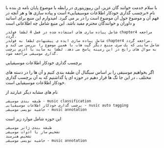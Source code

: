 با سلام خدمت خوانند گان عزیز، این ریپوزیتوری در رابطه با موضوع پایان نامه ی بنده با نام «برچسب گذاری خودکار اطلاعات موسیقیایی» است و پیاده سازی ها و هر آنچه در فهم آن و موضوع حول آن موضوع است را در بر می گیرد. امیدوارم این منبع برای اساتید و داوران و خوانندگان محترم مفید باشد.
این منبع شامل چه اطلاعاتی است

    شامل پیاده سازی های استفاده شده در فصل 4 لطفا فولدر chapter4 مراجعه گردد.
    شامل پیاده سازی ایده ی پیشنهادی لطفا به فولدر chapter4 مراجعه گردد.
    شامل سایتی که یک سری منبع دیگر گیت هاب با همین موضوع را بررسی می کند و به سوال های رایج در این زمینه پاسخ می دهد. لطفا به سایت با آدرس برچسب گذاری موسیقی مراجعه شود.

برچسب گذاری خودکار اطلاعات موسیقیایی

اگر بخواهیم موسیقی را بر اساس سیگنال آن طبقه بندی کنیم و آن ها را در دسته های مختلف ، در این جا تگ ها قرار دهیم در حوزه ای پا گذاشتیم که به آن برچسب گذاری خودکار اطلاعات موسیقیایی است.

نام های مشابه دیگر عبارتند از

    طبقه بندی موسیقی - music classification
    برچسب گذاری خودکار اطلاعات موسیقیایی - nusic auto tagging
    حاشیه نویسی موسیقی - music annotation

این حوزه شامل موارد زیر است

    طبقه بندی ژانر موسیقی
    تشخیص ساز یا ادوات موسیقی
    تشخیص هنرمند
    حاشیه نویسی موسیقی - music annotation

